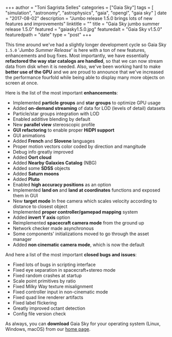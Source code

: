 +++
author = "Toni Sagrista Selles"
categories = ["Gaia Sky"]
tags = [ "simulation", "astronomy", "astrophysics", "gaia", "opengl", "gaia sky" ]
date = "2017-08-02"
description = "Jumbo release 1.5.0 brings lots of new features and improvements"
linktitle = ""
title = "Gaia Sky jumbo summer release 1.5.0"
featured = "gaiasky1.5.0.jpg"
featuredalt = "Gaia Sky v1.5.0"
featuredpath = "date"
type = "post"
+++

This time around we've had a slightly longer development cycle so Gaia Sky `1.5.0`  '*Jumbo Summer Release*' is here with a ton of new features, enhancements and bug fixes. Most importantly, we have essentially **refactored the way star catalogs are handled**, so that we can now stream data from disk when it is needed. Also, we've been working hard to make **better use of the GPU** and we are proud to announce that we've increased the performance fourfold while being able to display many more objects on screen at once.

Here is the list of the most important **enhancements**:

- Implemented **particle groups** and **star groups** to optimize GPU usage
- Added **on-demand streaming** of data for LOD (levels of detail) datasets
- Particle/star groups integration with LOD
- Enabled additive blending by default
- New **parallel view** stereoscopic profile
- **GUI refactoring** to enable proper **HiDPI support**
- GUI animations
- Added **French** and **Slovene** languages
- Proper motion vectors color coded by direction and mangitude
- Debug info greatly improved
- Added **Oort cloud**
- Added **Nearby Galaxies Catalog** (NBG)
- Added some **SDSS** objects
- Added **Saturn moons**
- Added **Pluto**
- Enabled **high accuracy positions** as an option
- Implemented **land on** and **land at coordinates** functions and exposed them in GUI
- New **target mode** In free camera which scales velocity according to distance to closest object
- Implemented **proper controller/gamepad mapping** system
- Added **invert Y axis** option
- Reimplemented **spacecraft camera mode** from the ground up
- Network checker made asynchronous
- Some components' initializations moved to go through the asset manager
- Added **non cinematic camera mode**, which is now the default

And here a list of the most important **closed bugs and issues**:

- Fixed lots of bugs in scripting interface
- Fixed eye separation in spacecraft+stereo mode
- Fixed random crashes at startup
- Scale point primitives by ratio
- Fixed Milky Way texture misalignment
- Fixed controller input in non-cinematic mode
- Fixed quad line renderer artifacts
- Fixed label flickering
- Greatly improved octant detection
- Config file version check

As always, you can **download** Gaia Sky for your operating system (Linux, Windows, macOS) from our [home page](http://www.zah.uni-heidelberg.de/gaia/outreach/gaiasky/downloads).
